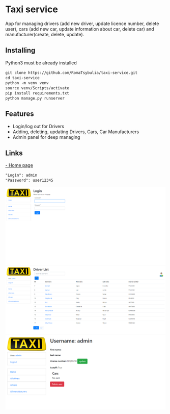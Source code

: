 # Taxi service

App for managing drivers (add new driver, update licence number, delete user), cars (add new car, update information
about car, delete car) and manufacturer(create, delete, update).


## Installing

Python3 must be already installed


```shell
git clone https://github.com/RomaTsybulia/taxi-service.git
cd taxi-service
python -m venv venv
source venv/Scripts/activate
pip install requirements.txt
python manage.py runserver
```


## Features
- Login/log out for Drivers
- Adding, deleting, updating Drivers, Cars, Car Manufacturers
- Admin panel for deep managing

## Links
[- Home page](https://taxi-service-dj.herokuapp.com/)
```shell
"Login": admin
"Password": user12345
```
![img.png](images/img.png)
![img_1.png](images/img_1.png)
![img_2.png](images/img_2.png)
